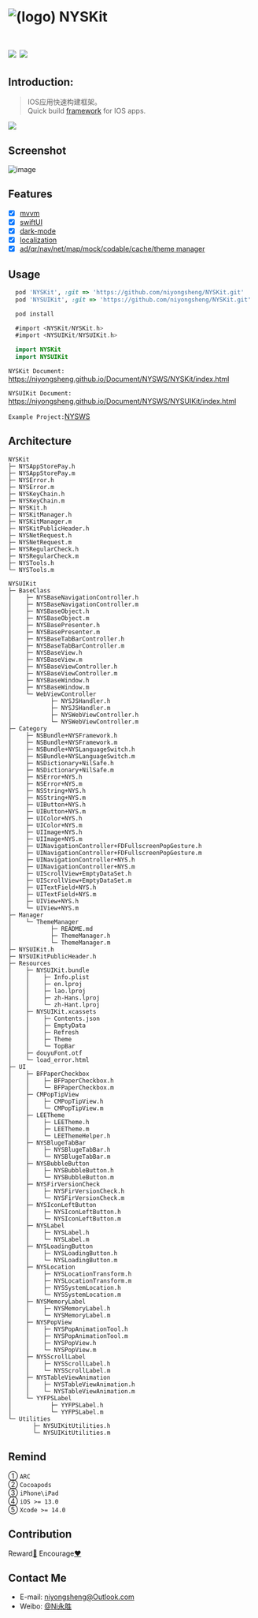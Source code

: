
![(logo)](https://github.com/niyongsheng/NYSKit/blob/master/logo.png?raw=true)
NYSKit
===
[![](https://img.shields.io/badge/platform-iOS-orange.svg)](https://developer.apple.com/ios/)
[![](https://img.shields.io/badge/license-MIT-blue.svg)](https://github.com/niyongsheng/BaseClass_MVP_IOS/blob/master/LICENSE)
===

## Introduction:
> IOS应用快速构建框架。<br>
> Quick build [framework](#architecture) for IOS apps.
<img src="./Images/nysws.drawio.png">

## Screenshot
![image](https://github.com/niyongsheng/niyongsheng.github.io/blob/master/Document/base_ios_demo.gif)

## Features
- [x] [mvvm](https://en.wikipedia.org/wiki/Model–view–viewmodel)
- [x] [swiftUI](https://developer.apple.com/tutorials/sample-apps/)
- [x] [dark-mode](https://developer.apple.com/design/human-interface-guidelines/dark-mode/)
- [x] [localization](https://developer.apple.com/localization/)
- [x] [ad/qr/nav/net/map/mock/codable/cache/theme manager](https://github.com/niyongsheng/NYSWS/blob/main/NYSWS/NYSAppSwift/NYSAppSwift/README.md)

## Usage
```ruby
  pod 'NYSKit', :git => 'https://github.com/niyongsheng/NYSKit.git'
  pod 'NYSUIKit', :git => 'https://github.com/niyongsheng/NYSKit.git'

  pod install
```
```objectivec
  #import <NYSKit/NYSKit.h>
  #import <NYSUIKit/NYSUIKit.h>
```
```swift
  import NYSKit
  import NYSUIKit
```
`NYSKit Document:` https://niyongsheng.github.io/Document/NYSWS/NYSKit/index.html

`NYSUIKit Document:` https://niyongsheng.github.io/Document/NYSWS/NYSUIKit/index.html

`Example Project:`[NYSWS](https://github.com/niyongsheng/NYSWS)

## Architecture
```text
NYSKit
├─ NYSAppStorePay.h
├─ NYSAppStorePay.m
├─ NYSError.h
├─ NYSError.m
├─ NYSKeyChain.h
├─ NYSKeyChain.m
├─ NYSKit.h
├─ NYSKitManager.h
├─ NYSKitManager.m
├─ NYSKitPublicHeader.h
├─ NYSNetRequest.h
├─ NYSNetRequest.m
├─ NYSRegularCheck.h
├─ NYSRegularCheck.m
├─ NYSTools.h
└─ NYSTools.m
```
```text
NYSUIKit
├─ BaseClass
│    ├─ NYSBaseNavigationController.h
│    ├─ NYSBaseNavigationController.m
│    ├─ NYSBaseObject.h
│    ├─ NYSBaseObject.m
│    ├─ NYSBasePresenter.h
│    ├─ NYSBasePresenter.m
│    ├─ NYSBaseTabBarController.h
│    ├─ NYSBaseTabBarController.m
│    ├─ NYSBaseView.h
│    ├─ NYSBaseView.m
│    ├─ NYSBaseViewController.h
│    ├─ NYSBaseViewController.m
│    ├─ NYSBaseWindow.h
│    ├─ NYSBaseWindow.m
│    └─ WebViewController
│           ├─ NYSJSHandler.h
│           ├─ NYSJSHandler.m
│           ├─ NYSWebViewController.h
│           └─ NYSWebViewController.m
├─ Category
│    ├─ NSBundle+NYSFramework.h
│    ├─ NSBundle+NYSFramework.m
│    ├─ NSBundle+NYSLanguageSwitch.h
│    ├─ NSBundle+NYSLanguageSwitch.m
│    ├─ NSDictionary+NilSafe.h
│    ├─ NSDictionary+NilSafe.m
│    ├─ NSError+NYS.h
│    ├─ NSError+NYS.m
│    ├─ NSString+NYS.h
│    ├─ NSString+NYS.m
│    ├─ UIButton+NYS.h
│    ├─ UIButton+NYS.m
│    ├─ UIColor+NYS.h
│    ├─ UIColor+NYS.m
│    ├─ UIImage+NYS.h
│    ├─ UIImage+NYS.m
│    ├─ UINavigationController+FDFullscreenPopGesture.h
│    ├─ UINavigationController+FDFullscreenPopGesture.m
│    ├─ UINavigationController+NYS.h
│    ├─ UINavigationController+NYS.m
│    ├─ UIScrollView+EmptyDataSet.h
│    ├─ UIScrollView+EmptyDataSet.m
│    ├─ UITextField+NYS.h
│    ├─ UITextField+NYS.m
│    ├─ UIView+NYS.h
│    └─ UIView+NYS.m
├─ Manager
│    └─ ThemeManager
│           ├─ README.md
│           ├─ ThemeManager.h
│           └─ ThemeManager.m
├─ NYSUIKit.h
├─ NYSUIKitPublicHeader.h
├─ Resources
│    ├─ NYSUIKit.bundle
│    │    ├─ Info.plist
│    │    ├─ en.lproj
│    │    ├─ lao.lproj
│    │    ├─ zh-Hans.lproj
│    │    └─ zh-Hant.lproj
│    ├─ NYSUIKit.xcassets
│    │    ├─ Contents.json
│    │    ├─ EmptyData
│    │    ├─ Refresh
│    │    ├─ Theme
│    │    └─ TopBar
│    ├─ douyuFont.otf
│    └─ load_error.html
├─ UI
│    ├─ BFPaperCheckbox
│    │    ├─ BFPaperCheckbox.h
│    │    └─ BFPaperCheckbox.m
│    ├─ CMPopTipView
│    │    ├─ CMPopTipView.h
│    │    └─ CMPopTipView.m
│    ├─ LEETheme
│    │    ├─ LEETheme.h
│    │    ├─ LEETheme.m
│    │    └─ LEEThemeHelper.h
│    ├─ NYSBlugeTabBar
│    │    ├─ NYSBlugeTabBar.h
│    │    └─ NYSBlugeTabBar.m
│    ├─ NYSBubbleButton
│    │    ├─ NYSBubbleButton.h
│    │    └─ NYSBubbleButton.m
│    ├─ NYSFirVersionCheck
│    │    ├─ NYSFirVersionCheck.h
│    │    └─ NYSFirVersionCheck.m
│    ├─ NYSIconLeftButton
│    │    ├─ NYSIconLeftButton.h
│    │    └─ NYSIconLeftButton.m
│    ├─ NYSLabel
│    │    ├─ NYSLabel.h
│    │    └─ NYSLabel.m
│    ├─ NYSLoadingButton
│    │    ├─ NYSLoadingButton.h
│    │    └─ NYSLoadingButton.m
│    ├─ NYSLocation
│    │    ├─ NYSLocationTransform.h
│    │    ├─ NYSLocationTransform.m
│    │    ├─ NYSSystemLocation.h
│    │    └─ NYSSystemLocation.m
│    ├─ NYSMemoryLabel
│    │    ├─ NYSMemoryLabel.h
│    │    └─ NYSMemoryLabel.m
│    ├─ NYSPopView
│    │    ├─ NYSPopAnimationTool.h
│    │    ├─ NYSPopAnimationTool.m
│    │    ├─ NYSPopView.h
│    │    └─ NYSPopView.m
│    ├─ NYSScrollLabel
│    │    ├─ NYSScrollLabel.h
│    │    └─ NYSScrollLabel.m
│    ├─ NYSTableViewAnimation
│    │    ├─ NYSTableViewAnimation.h
│    │    └─ NYSTableViewAnimation.m
│    └─ YYFPSLabel
│           ├─ YYFPSLabel.h
│           └─ YYFPSLabel.m
└─ Utilities
       ├─ NYSUIKitUtilities.h
       └─ NYSUIKitUtilities.m
```

## Remind
① `ARC`<br>
② `Cocoapods`<br>
③ `iPhone\iPad`<br>
④ `iOS >= 13.0`<br>
⑤ `Xcode >= 14.0`<br>

## Contribution
Reward[:lollipop:](https://github.com/niyongsheng/niyongsheng.github.io/blob/master/Beg/README.md)  Encourage[:heart:](https://github.com/niyongsheng/NYSKit/stargazers)

## Contact Me
* E-mail: niyongsheng@Outlook.com
* Weibo: [@Ni永胜](https://weibo.com/u/7317805089)
